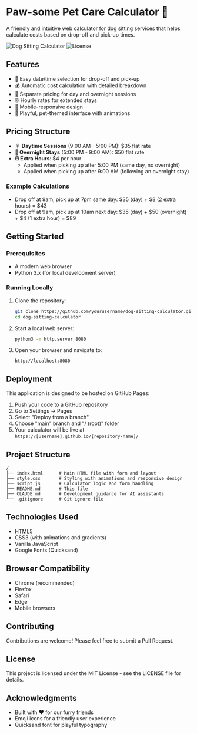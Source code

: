 # Paw-some Pet Care Calculator 🐾

A friendly and intuitive web calculator for dog sitting services that helps calculate costs based on drop-off and pick-up times.

![Dog Sitting Calculator](https://img.shields.io/badge/status-active-success.svg)
![License](https://img.shields.io/badge/license-MIT-blue.svg)

## Features

- 📅 Easy date/time selection for drop-off and pick-up
- 💰 Automatic cost calculation with detailed breakdown
- 🌙 Separate pricing for day and overnight sessions
- ⏰ Hourly rates for extended stays
- 📱 Mobile-responsive design
- 🎨 Playful, pet-themed interface with animations

## Pricing Structure

- **☀️ Daytime Sessions** (9:00 AM - 5:00 PM): $35 flat rate
- **🌙 Overnight Stays** (5:00 PM - 9:00 AM): $50 flat rate
- **⏰ Extra Hours**: $4 per hour
  - Applied when picking up after 5:00 PM (same day, no overnight)
  - Applied when picking up after 9:00 AM (following an overnight stay)

### Example Calculations
- Drop off at 9am, pick up at 7pm same day: $35 (day) + $8 (2 extra hours) = $43
- Drop off at 9am, pick up at 10am next day: $35 (day) + $50 (overnight) + $4 (1 extra hour) = $89

## Getting Started

### Prerequisites
- A modern web browser
- Python 3.x (for local development server)

### Running Locally

1. Clone the repository:
   ```bash
   git clone https://github.com/yourusername/dog-sitting-calculator.git
   cd dog-sitting-calculator
   ```

2. Start a local web server:
   ```bash
   python3 -m http.server 8080
   ```

3. Open your browser and navigate to:
   ```
   http://localhost:8080
   ```

## Deployment

This application is designed to be hosted on GitHub Pages:

1. Push your code to a GitHub repository
2. Go to Settings → Pages
3. Select "Deploy from a branch"
4. Choose "main" branch and "/ (root)" folder
5. Your calculator will be live at `https://[username].github.io/[repository-name]/`

## Project Structure

```
/
├── index.html      # Main HTML file with form and layout
├── style.css       # Styling with animations and responsive design
├── script.js       # Calculator logic and form handling
├── README.md       # This file
├── CLAUDE.md       # Development guidance for AI assistants
└── .gitignore      # Git ignore file
```

## Technologies Used

- HTML5
- CSS3 (with animations and gradients)
- Vanilla JavaScript
- Google Fonts (Quicksand)

## Browser Compatibility

- Chrome (recommended)
- Firefox
- Safari
- Edge
- Mobile browsers

## Contributing

Contributions are welcome! Please feel free to submit a Pull Request.

## License

This project is licensed under the MIT License - see the LICENSE file for details.

## Acknowledgments

- Built with ❤️ for our furry friends
- Emoji icons for a friendly user experience
- Quicksand font for playful typography
